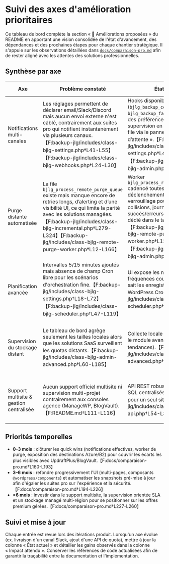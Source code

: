 # Suivi des axes d'amélioration prioritaires

Ce tableau de bord complète la section « 🔮 Améliorations proposées » du README en apportant une vision consolidée de l'état d'avancement, des dépendances et des prochaines étapes pour chaque chantier stratégique. Il s'appuie sur les observations détaillées dans [`docs/comparaison-pro.md`](comparaison-pro.md) afin de rester aligné avec les attentes des solutions professionnelles.

## Synthèse par axe

| Axe | Problème constaté | État actuel | Prochaines étapes | Impact attendu |
| --- | --- | --- | --- | --- |
| Notifications multi-canales | Les réglages permettent de déclarer email/Slack/Discord mais aucun envoi externe n'est câblé, contrairement aux suites pro qui notifient instantanément via plusieurs canaux.【F:backup-jlg/includes/class-bjlg-settings.php†L41-L55】【F:backup-jlg/includes/class-bjlg-webhooks.php†L24-L30】 | Hooks disponibles (`bjlg_backup_complete`, `bjlg_backup_failed`), stockage des préférences côté options et supervision en temps réel de la file via le panneau « Files d’attente ».【F:backup-jlg/includes/class-bjlg-settings.php†L41-L55】【F:backup-jlg/includes/class-bjlg-admin.php†L365-L459】 | Implémenter les transporteurs (WP Mail, API Slack/Discord) et prévoir des retries en file d'attente. | Alignement sur les alertes temps réel exigées par les équipes support/DevOps.【F:docs/comparaison-pro.md†L94-L132】 |
| Purge distante automatisée | La file `bjlg_process_remote_purge_queue` existe mais manque encore de retries longs, d’alerting et d’une visibilité UI, ce qui limite la parité avec les solutions managées.【F:backup-jlg/includes/class-bjlg-incremental.php†L279-L324】【F:backup-jlg/includes/class-bjlg-remote-purge-worker.php†L12-L166】 | Worker `bjlg_process_remote_purge_queue` cadencé toutes les 5 min + déclenchement asynchrone, verrouillage pour éviter les collisions, journalisation succès/erreurs et monitoring dédié dans le tableau de bord.【F:backup-jlg/includes/class-bjlg-remote-purge-worker.php†L12-L166】【F:backup-jlg/includes/class-bjlg-admin.php†L365-L459】 | Étendre les retries avec backoff, notifier les échecs persistants et déclencher des alertes (mail/webhook) au-delà d’un seuil d’échecs. | Réduction du stockage distant et parité avec l'automatisation pro.【F:docs/comparaison-pro.md†L101-L132】 |
| Planification avancée | Intervalles 5/15 minutes ajoutés mais absence de champ Cron libre pour les scénarios d'orchestration fine.【F:backup-jlg/includes/class-bjlg-settings.php†L18-L72】【F:backup-jlg/includes/class-bjlg-scheduler.php†L47-L119】 | UI expose les nouvelles fréquences courtes, planificateur sait les enregistrer et déclencher WordPress Cron.【F:backup-jlg/includes/class-bjlg-scheduler.php†L35-L207】 | Ajouter un champ Cron expert et des validations côté REST pour prévenir les mauvaises expressions. | Flexibilité accrue pour les environnements exigeants (CI/CD, snapshots pré-déploiement).【F:docs/comparaison-pro.md†L133-L149】 |
| Supervision du stockage distant | Le tableau de bord agrège seulement les tailles locales alors que les solutions SaaS surveillent les quotas distants.【F:backup-jlg/includes/class-bjlg-admin-advanced.php†L60-L185】 | Collecte locale fonctionnelle via le module avancé (répertoires, tendances).【F:backup-jlg/includes/class-bjlg-admin-advanced.php†L60-L185】 | Intégrer les API des destinations distantes (S3, Drive, etc.), stocker les quotas et générer des alertes. | Prévention proactive des incidents de capacité et SLA renforcé.【F:docs/comparaison-pro.md†L150-L159】 |
| Support multisite & gestion centralisée | Aucun support officiel multisite ni supervision multi-projet contrairement aux consoles agence (ManageWP, BlogVault).【F:README.md†L111-L116】 | API REST robuste et historique SQL centralisés mais pensés pour un seul site.【F:backup-jlg/includes/class-bjlg-rest-api.php†L54-L319】 | Adapter la création des tables, gérer les préfixes multisite et mutualiser les appels API. | Adoption par les agences et rapprochement des offres pro multi-tenant.【F:docs/comparaison-pro.md†L116-L126】 |

## Priorités temporelles

- **0–3 mois** : clôturer les quick wins (notifications effectives, worker de purge, exposition des destinations Azure/B2) pour couvrir les écarts les plus visibles avec UpdraftPlus/BlogVault.【F:docs/comparaison-pro.md†L160-L193】 
- **3–6 mois** : refondre progressivement l'UI (multi-pages, composants `@wordpress/components`) et automatiser les snapshots pré-mise à jour afin d'égaler les suites pro sur l'expérience et la sécurité.【F:docs/comparaison-pro.md†L194-L226】
- **>6 mois** : investir dans le support multisite, la supervision orientée SLA et un stockage managé multi-région pour se positionner sur les offres premium gérées.【F:docs/comparaison-pro.md†L227-L260】

## Suivi et mise à jour

Chaque entrée est revue lors des itérations produit. Lorsqu'un axe évolue (ex. livraison d'un canal Slack, ajout d'une API de quota), mettre à jour la colonne « État actuel » et détailler les gains observés dans la colonne « Impact attendu ». Conserver les références de code actualisées afin de garantir la traçabilité entre la documentation et l'implémentation.

